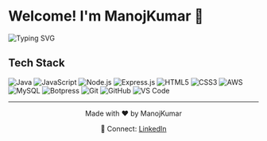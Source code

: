 # Welcome! I'm ManojKumar 👋


![Typing SVG](https://readme-typing-svg.herokuapp.com?font=Fira+Code&size=30&pause=100&color=FFFFFF&width=600&center=true&vCenter=true&lines=👨‍💻+Full-Stack+Developer...;☁️+Cloud+Enthusiast...;💻+Building+Cool+Projects...;🎯+Problem+Solver...;)




## Tech Stack
<p align="left">
  <img alt="Java" src="https://img.shields.io/badge/Java-ED8B00?style=flat&logo=java&logoColor=white" />
  <img alt="JavaScript" src="https://img.shields.io/badge/JavaScript-F7DF1E?style=flat&logo=javascript&logoColor=black" />
  <img alt="Node.js" src="https://img.shields.io/badge/Node.js-339933?style=flat&logo=node.js&logoColor=white" />
  <img alt="Express.js" src="https://img.shields.io/badge/Express.js-000000?style=flat&logo=express&logoColor=white" />
  <img alt="HTML5" src="https://img.shields.io/badge/HTML5-E34F26?style=flat&logo=html5&logoColor=white" />
  <img alt="CSS3" src="https://img.shields.io/badge/CSS3-1572B6?style=flat&logo=css3&logoColor=white" />
  <img alt="AWS" src="https://img.shields.io/badge/AWS-232F3E?style=flat&logo=amazon-aws&logoColor=white" />
  <img alt="MySQL" src="https://img.shields.io/badge/MySQL-4479A1?style=flat&logo=mysql&logoColor=white" />
  <img alt="Botpress" src="https://img.shields.io/badge/Botpress-3B5998?style=flat&logo=botpress&logoColor=white" />
  <img alt="Git" src="https://img.shields.io/badge/Git-F05032?style=flat&logo=git&logoColor=white" />
  <img alt="GitHub" src="https://img.shields.io/badge/GitHub-181717?style=flat&logo=github&logoColor=white" />
  <img alt="VS Code" src="https://img.shields.io/badge/VS_Code-007ACC?style=flat&logo=visual-studio-code&logoColor=white" />
</p>







---

<p align="center">
  Made with ❤️ by ManojKumar
</p>
<p align="center">
  🔗 Connect: <a href="https://www.linkedin.com/in/manojkumar023/">LinkedIn</a>
</p>


